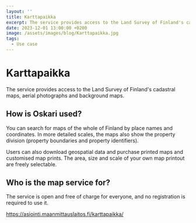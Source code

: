 ```yaml
---
layout: ''
title: Karttapaikka
excerpt: The service provides access to the Land Survey of Finland's cadastral maps, aerial photographs and background maps.
date: 2023-12-01 13:00:00 +0200
image: /assets/images/blog/Karttapaikka.jpg
tags:
  - Use case
---
```


# Karttapaikka

The service provides access to the Land Survey of Finland's cadastral maps, aerial photographs and background maps.

## How is Oskari used?

You can search for maps of the whole of Finland by place names and coordinates. In more detailed scales, the maps also show the property division (property boundaries and property identifiers).

Users can also download geospatial data and purchase printed maps and customised map prints. The area, size and scale of your own map printout are freely selectable.

## Who is the map service for?

The service is open and free of charge for everyone, and no registration is required to use it.

<https://asiointi.maanmittauslaitos.fi/karttapaikka/>
